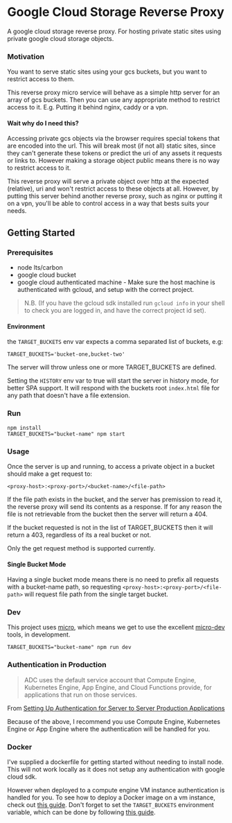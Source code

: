 # Google Cloud Storage Reverse Proxy

A google cloud storage reverse proxy. For hosting private static sites using private google cloud storage objects.

### Motivation

You want to serve static sites using your gcs buckets, but you want to restrict access to them.

This reverse proxy micro service will behave as a simple http server for an array of gcs buckets. Then you can use any appropriate method to restrict access to it. E.g. Putting it behind nginx, caddy or a vpn.

#### Wait why do I need this?

Accessing private gcs objects via the browser requires special tokens that are encoded into the url. This will break most (if not all) static sites, since they can't generate these tokens or predict the uri of any assets it requests or links to. However making a storage object public means there is no way to restrict access to it.

This reverse proxy will serve a private object over http at the expected (relative), uri and won't restrict access to these objects at all. However, by putting this server behind another reverse proxy, such as nginx or putting it on a vpn, you'll be able to control access in a way that bests suits your needs.

## Getting Started

### Prerequisites

- node lts/carbon
- google cloud bucket
- google cloud authenticated machine - Make sure the host machine is authenticated with gcloud, and setup with the correct project.

> N.B. (If you have the gcloud sdk installed run `gcloud info` in your shell to check you are logged in, and have the correct project id set).

#### Environment

the `TARGET_BUCKETS` env var expects a comma separated list of buckets, e.g:

```
TARGET_BUCKETS='bucket-one,bucket-two'
```

The server will throw unless one or more TARGET_BUCKETS are defined.

Setting the `HISTORY` env var to true will start the server in history mode, for better SPA support. It will respond with the buckets root `index.html` file for any path that doesn't have a file extension.

### Run

```
npm install
TARGET_BUCKETS="bucket-name" npm start
```

### Usage

Once the server is up and running, to access a private object in a bucket should make a get request to:

```
<proxy-host>:<proxy-port>/<bucket-name>/<file-path>
```

If the file path exists in the bucket, and the server has premission to read it, the reverse proxy will send its contents as a response. If for any reason the file is not retrievable from the bucket then the server will return a 404.

If the bucket requested is not in the list of TARGET_BUCKETS then it will return a 403, regardless of its a real bucket or not.

Only the get request method is supported currently.

#### Single Bucket Mode

Having a single bucket mode means there is no need to prefix all requests with a bucket-name path, so requesting `<proxy-host>:<proxy-port>/<file-path>` will request file path from the single target bucket.

### Dev

This project uses [micro](https://github.com/zeit/micro), which means we get to use the excellent [micro-dev](https://github.com/zeit/micro-dev) tools, in development.

```
TARGET_BUCKETS="bucket-name" npm run dev
```

### Authentication in Production

> ADC uses the default service account that Compute Engine, Kubernetes Engine, App Engine, and Cloud Functions provide, for applications that run on those services.

From [Setting Up Authentication for Server to Server Production Applications](https://cloud.google.com/docs/authentication/production)

Because of the above, I recommend you use Compute Engine, Kubernetes Engine or App Engine where the authentication will be handled for you.

### Docker

I've supplied a dockerfile for getting started without needing to install node. This will not work locally as it does not setup any authentication with google cloud sdk.

However when deployed to a compute engine VM instance authentication is handled for you. To see how to deploy a Docker image on a vm instance, check out [this guide](https://cloud.google.com/compute/docs/containers/deploying-containers). Don't forget to set the `TARGET_BUCKETS` environment variable, which can be done by following [this guide](https://cloud.google.com/compute/docs/containers/configuring-options-to-run-containers#setting_environment_variables).
